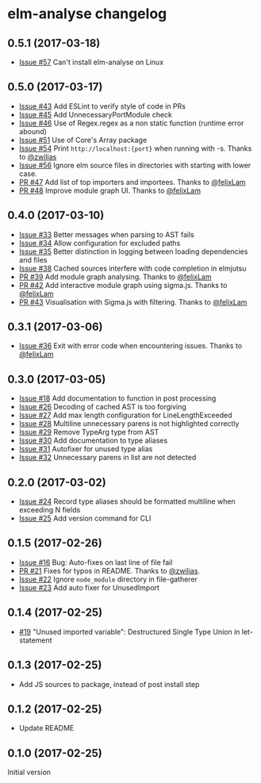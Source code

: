 # elm-analyse changelog

## 0.5.1 (2017-03-18)

* [Issue #57](https://github.com/stil4m/elm-analyse/issues/57) Can't install elm-analyse on Linux

## 0.5.0 (2017-03-17)

* [Issue #43](https://github.com/stil4m/elm-analyse/issues/43) Add ESLint to verify style of code in PRs
* [Issue #45](https://github.com/stil4m/elm-analyse/issues/45) Add UnnecessaryPortModule check
* [Issue #46](https://github.com/stil4m/elm-analyse/issues/46) Use of Regex.regex as a non static function (runtime error abound)
* [Issue #51](https://github.com/stil4m/elm-analyse/issues/51) Use of Core's Array package
* [Issue #54](https://github.com/stil4m/elm-analyse/issues/54) Print `http://localhost:{port}` when running with -s. Thanks to [@zwilias](https://github.com/zwilias)
* [Issue #56](https://github.com/stil4m/elm-analyse/issues/56) Ignore elm source files in directories with starting with lower case.
* [PR #47](https://github.com/stil4m/elm-analyse/pull/47) Add list of top importers and importees. Thanks to [@felixLam](https://github.com/felixLam)
* [PR #48](https://github.com/stil4m/elm-analyse/pull/48) Improve module graph UI. Thanks to [@felixLam](https://github.com/felixLam)

## 0.4.0 (2017-03-10)

* [Issue #33](https://github.com/stil4m/elm-analyse/issues/33) Better messages when parsing to AST fails
* [Issue #34](https://github.com/stil4m/elm-analyse/issues/34) Allow configuration for excluded paths
* [Issue #35](https://github.com/stil4m/elm-analyse/issues/35) Better distinction in logging between loading dependencies and files
* [Issue #38](https://github.com/stil4m/elm-analyse/issues/38) Cached sources interfere with code completion in elmjutsu
* [PR #39](https://github.com/stil4m/elm-analyse/pull/39) Add module graph analysing. Thanks to [@felixLam](https://github.com/felixLam)
* [PR #42](https://github.com/stil4m/elm-analyse/pull/42) Add interactive module graph using sigma.js. Thanks to [@felixLam](https://github.com/felixLam)
* [PR #43](https://github.com/stil4m/elm-analyse/pull/43) Visualisation with Sigma.js with filtering. Thanks to [@felixLam](https://github.com/felixLam)

## 0.3.1 (2017-03-06)

* [Issue #36](https://github.com/stil4m/elm-analyse/issues/36) Exit with error code when encountering issues. Thanks to [@felixLam](https://github.com/felixLam)

## 0.3.0 (2017-03-05)

* [Issue #18](https://github.com/stil4m/elm-analyse/issues/18) Add documentation to function in post processing
* [Issue #26](https://github.com/stil4m/elm-analyse/issues/26) Decoding of cached AST is too forgiving
* [Issue #27](https://github.com/stil4m/elm-analyse/issues/27) Add max length configuration for LineLengthExceeded
* [Issue #28](https://github.com/stil4m/elm-analyse/issues/28) Multiline unnecessary parens is not highlighted correctly
* [Issue #29](https://github.com/stil4m/elm-analyse/issues/29) Remove TypeArg type from AST
* [Issue #30](https://github.com/stil4m/elm-analyse/issues/30) Add documentation to type aliases
* [Issue #31](https://github.com/stil4m/elm-analyse/issues/31) Autofixer for unused type alias
* [Issue #32](https://github.com/stil4m/elm-analyse/issues/32) Unnecessary parens in list are not detected

## 0.2.0 (2017-03-02)

* [Issue #24](https://github.com/stil4m/elm-analyse/issues/24) Record type aliases should be formatted multiline when exceeding N fields
* [Issue #25](https://github.com/stil4m/elm-analyse/issues/25) Add version command for CLI

## 0.1.5 (2017-02-26)

* [Issue #16](https://github.com/stil4m/elm-analyse/issues/16) Bug: Auto-fixes on last line of file fail
* [PR #21](https://github.com/stil4m/elm-analyse/pull/21) Fixes for typos in README. Thanks to [@zwilias](https://github.com/zwilias).
* [Issue #22](https://github.com/stil4m/elm-analyse/issues/22) Ignore `node_module` directory in file-gatherer
* [Issue #23](https://github.com/stil4m/elm-analyse/issues/23) Add auto fixer for UnusedImport

## 0.1.4 (2017-02-25)

* [#19](https://github.com/stil4m/elm-analyse/issues/19) "Unused imported variable": Destructured Single Type Union in let-statement

## 0.1.3 (2017-02-25)

* Add JS sources to package, instead of post install step

## 0.1.2 (2017-02-25)

* Update README

## 0.1.0 (2017-02-25)

Initial version
